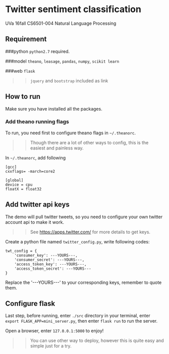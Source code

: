 # Twitter sentiment classification
UVa 16fall CS6501-004 Natural Language Processing

## Requirement

###python
``python2.7`` required.

###model
``theano``,
``leasage``,
``pandas``,
``numpy``,
``scikit learn``

###web
``flask``
>> ``jquery`` and ``bootstrap`` included as link

## How to run

Make sure you have installed all the packages.

### Add theano running flags

To run, you need first to configure theano flags in ``~/.theanorc``.
>> Though there are a lot of other ways to config, this is the easiest and painless way.

In ``~/.theanorc``, add following
```
[gcc]
cxxflags= -march=core2

[global]
device = cpu
floatX = float32
```

## Add twitter api keys

The demo will pull twitter tweets, so you need to configure your own twitter account api to make it work.
>> See https://apps.twitter.com/ for more details to get keys.

Create a python file named ``twitter_config.py``, write following codes:
```
twt_config = {
    'consumer_key': ---YOURS---,
    'consumer_secret': ---YOURS---,
    'access_token_key': ---YOURS---,
    'access_token_secret': ---YOURS---
}
```
Replace the '---YOURS---' to your corresponding keys, remember to quote them.

## Configure flask

Last step, before running, enter ``./src`` directory in your terminal, enter ``export FLASK_APP=mini_server.py``, then enter ``flask run`` to run the server.

Open a browser, enter ``127.0.0.1:5000`` to enjoy!
>> You can use other way to deploy, however this is quite easy and simple just for a try.